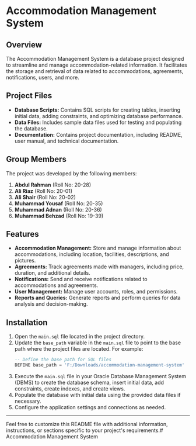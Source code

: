 # Accommodation Management System

## Overview
The Accommodation Management System is a database project designed to streamline and manage accommodation-related information. It facilitates the storage and retrieval of data related to accommodations, agreements, notifications, users, and more.

## Project Files
- **Database Scripts:** Contains SQL scripts for creating tables, inserting initial data, adding constraints, and optimizing database performance.
- **Data Files:** Includes sample data files used for testing and populating the database.
- **Documentation:** Contains project documentation, including README, user manual, and technical documentation.

## Group Members
The project was developed by the following members:

1. **Abdul Rahman** (Roll No: 20-28)
2. **Ali Riaz** (Roll No: 20-01)
3. **Ali Shair** (Roll No: 20-02)
4. **Muhammad Yousaf** (Roll No: 20-35)
5. **Muhammad Adnan** (Roll No: 20-36)
6. **Muhammad Behzad** (Roll No: 19-39)

## Features
- **Accommodation Management:** Store and manage information about accommodations, including location, facilities, descriptions, and pictures.
- **Agreements:** Track agreements made with managers, including price, duration, and additional details.
- **Notifications:** Send and receive notifications related to accommodations and agreements.
- **User Management:** Manage user accounts, roles, and permissions.
- **Reports and Queries:** Generate reports and perform queries for data analysis and decision-making.

## Installation
1. Open the `main.sql` file located in the project directory.
2. Update the `base_path` variable in the `main.sql` file to point to the base path where the project files are located. For example:
   ```sql
   -- Define the base path for SQL files
   DEFINE base_path = 'F:/Downloads/accommodation-management-system'
   ```
3. Execute the `main.sql` file in your Oracle Database Management System (DBMS) to create the database schema, insert initial data, add constraints, create indexes, and create views.
4. Populate the database with initial data using the provided data files if necessary.
5. Configure the application settings and connections as needed.

---

Feel free to customize this README file with additional information, instructions, or sections specific to your project's requirements.# Accommodation Management System